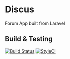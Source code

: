 # Discus
Forum App built from Laravel

## Build & Testing
[![Build Status](https://travis-ci.org/dushaun/discus.svg?branch=master)](https://travis-ci.org/dushaun/discus)
[![StyleCI](https://styleci.io/repos/96102449/shield?branch=master)](https://styleci.io/repos/96102449)

